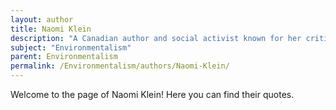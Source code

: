 ```yaml
---
layout: author
title: Naomi Klein
description: "A Canadian author and social activist known for her critical writings on capitalism and its impact on the environment, particularly in her books 'This Changes Everything' and 'The Shock Doctrine'."
subject: "Environmentalism"
parent: Environmentalism
permalink: /Environmentalism/authors/Naomi-Klein/
---
```


Welcome to the page of Naomi Klein! Here you can find their quotes.
